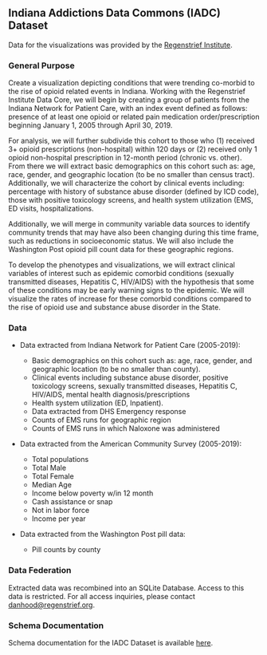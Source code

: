 ## Indiana Addictions Data Commons (IADC) Dataset

Data for the visualizations was provided by the [Regenstrief Institute](https://www.regenstrief.org/).

### General Purpose

Create a visualization depicting conditions that were trending co-morbid to the rise of opioid related events in Indiana.  Working with the Regenstrief Institute Data Core, we will begin by creating a group of patients from the Indiana Network for Patient Care, with an index event defined as follows: presence of at least one opioid or related pain medication order/prescription beginning January 1, 2005 through April 30, 2019.

For analysis, we will further subdivide this cohort to those who (1) received 3+ opioid prescriptions (non-hospital) within 120 days or (2) received only 1 opioid non-hospital prescription in 12-month period (chronic vs. other). From there we will extract basic demographics on this cohort such as: age, race, gender, and geographic location (to be no smaller than census tract). Additionally, we will characterize the cohort by clinical events including: percentage with history of substance abuse disorder (defined by ICD code), those with positive toxicology screens, and health system utilization (EMS, ED visits, hospitalizations.

Additionally, we will merge in community variable data sources to identify community trends that may have also been changing during this time frame, such as reductions in socioeconomic status. We will also include the Washington Post opioid pill count data for these geographic regions.

To develop the phenotypes and visualizations, we will extract clinical variables of interest such as epidemic comorbid conditions (sexually transmitted diseases, Hepatitis C, HIV/AIDS) with the hypothesis that some of these conditions may be early warning signs to the epidemic. We will visualize the rates of increase for these comorbid conditions compared to the rise of opioid use and substance abuse disorder in the State.

### Data

 - Data extracted from Indiana Network for Patient Care (2005-2019):

    - Basic demographics on this cohort such as: age, race, gender, and geographic location (to be no smaller than county).    
    - Clinical events including substance abuse disorder, positive toxicology screens, sexually transmitted diseases, Hepatitis C, HIV/AIDS, mental health diagnosis/prescriptions
    - Health system utilization (ED, Inpatient).
    - Data extracted from DHS Emergency response
    - Counts of EMS runs for geographic region
    - Counts of EMS runs in which Naloxone was administered

 - Data extracted from the American Community Survey (2005-2019):

    - Total populations
    - Total Male
    - Total Female
    - Median Age
    - Income below poverty w/in 12 month
    - Cash assistance or snap
    - Not in labor force    
    - Income per year

  - Data extracted from the Washington Post pill data:

    - Pill counts by county

### Data Federation

Extracted data was recombined into an SQLite Database. Access to this data is restricted. For all access inquiries, please contact [danhood@regenstrief.org](mailto:danhood@regenstrief.org).

### Schema Documentation

Schema documentation for the IADC Dataset is available [here](../schema/index.html).
